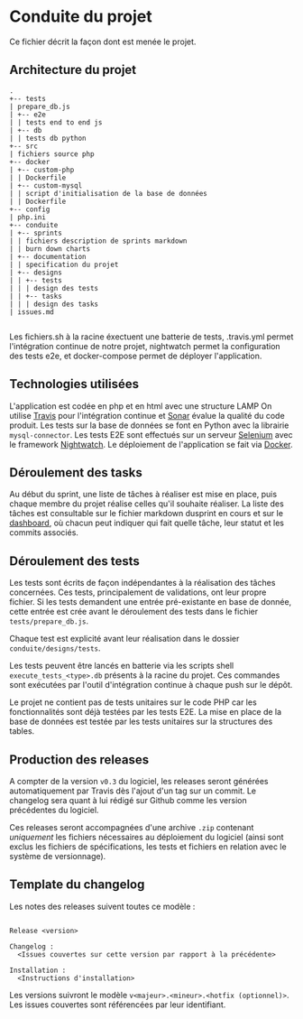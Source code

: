 # Conduite du projet

Ce fichier décrit la façon dont est menée le projet.

## Architecture du projet

```
.
+-- tests
| prepare_db.js
| +-- e2e
| | tests end to end js
| +-- db
| | tests db python
+-- src
| fichiers source php
+-- docker
| +-- custom-php
| | Dockerfile
| +-- custom-mysql
| | script d'initialisation de la base de données
| | Dockerfile
+-- config
| php.ini
+-- conduite
| +-- sprints
| | fichiers description de sprints markdown
| | burn down charts
| +-- documentation
| | specification du projet
| +-- designs
| | +-- tests
| | | design des tests
| | +-- tasks
| | | design des tasks
| issues.md


```
Les fichiers.sh à la racine éxectuent une batterie de tests, .travis.yml permet l'intégration continue de notre projet, nightwatch permet la configuration des tests e2e, et docker-compose permet de déployer l'application.

## Technologies utilisées
L'application est codée en php et en html avec une structure LAMP
On utilise [Travis](https://travis-ci.com/) pour l'intégration continue et [Sonar](https://www.sonarqube.org/) évalue la qualité du code produit.
Les tests sur la base de données se font en Python avec la librairie `mysql-connector`.
Les tests E2E sont effectués sur un serveur [Selenium](https://www.seleniumhq.org/) avec le framework [Nightwatch](http://nightwatchjs.org/).
Le déploiement de l'application se fait via [Docker](https://www.docker.com/).

## Déroulement des tasks
Au début du sprint, une liste de tâches à réaliser est mise en place, puis chaque membre du projet réalise celles qu'il souhaite réaliser.
La liste des tâches est consultable sur le fichier markdown dusprint en cours et sur le [dashboard](https://github.com/echoffee/haisau/projects), où chacun peut indiquer qui fait quelle tâche, leur statut et les commits associés.
## Déroulement des tests

Les tests sont écrits de façon indépendantes à la réalisation des tâches concernées. Ces tests,
principalement de validations, ont leur propre fichier. Si les tests demandent une entrée
pré-existante en base de donnée, cette entrée est crée avant le déroulement des tests dans le
fichier `tests/prepare_db.js`.

Chaque test est explicité avant leur réalisation dans le dossier `conduite/designs/tests`.

Les tests peuvent être lancés en batterie via les scripts shell `execute_tests_<type>.db` présents
à la racine du projet. Ces commandes sont exécutées par l'outil d'intégration continue à chaque
push sur le dépôt.

Le projet ne contient pas de tests unitaires sur le code PHP car les fonctionnalités sont déjà testées par les tests E2E. La mise en place de la base de données est testée par les tests unitaires sur la structures des tables.

## Production des releases

A compter de la version `v0.3` du logiciel, les releases seront générées automatiquement par Travis dès l'ajout d'un tag sur un commit. Le changelog sera quant à lui rédigé sur Github comme les version précédentes du logiciel.

Ces releases seront accompagnées d'une archive `.zip` contenant *uniquement* les fichiers nécessaires au déploiement du logiciel (ainsi sont exclus les fichiers de spécifications, les tests et fichiers en relation avec le système de versionnage).

## Template du changelog

Les notes des releases suivent toutes ce modèle :

```

Release <version>

Changelog :
  <Issues couvertes sur cette version par rapport à la précédente>

Installation :
  <Instructions d'installation>

```

Les versions suivront le modèle `v<majeur>.<mineur>.<hotfix (optionnel)>`.
Les issues couvertes sont référencées par leur identifiant.
